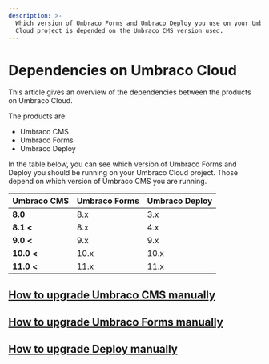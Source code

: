 ```yaml
---
description: >-
  Which version of Umbraco Forms and Umbraco Deploy you use on your Umbraco
  Cloud project is depended on the Umbraco CMS version used.
---
```


# Dependencies on Umbraco Cloud

This article gives an overview of the dependencies between the products on Umbraco Cloud.

The products are:

* Umbraco CMS
* Umbraco Forms
* Umbraco Deploy

In the table below, you can see which version of Umbraco Forms and Deploy you should be running on your Umbraco Cloud project. Those depend on which version of Umbraco CMS you are running.

| Umbraco CMS | Umbraco Forms | Umbraco Deploy |
| ----------- | ------------- | -------------- |
| **8.0**     | 8.x           | 3.x            |
| **8.1 <**   | 8.x           | 4.x            |
| **9.0 <**   | 9.x           | 9.x            |
| **10.0 <**  | 10.x          | 10.x           |
| **11.0 <**  | 11.x          | 11.x           |

## [How to upgrade Umbraco CMS manually](manual-upgrades/manual-cms-upgrade.md)

## [How to upgrade Umbraco Forms manually](https://docs.umbraco.com/umbraco-forms/installation/manualupgrade)

## [How to upgrade Deploy manually](manual-upgrades/manual-upgrade-deploy.md)
